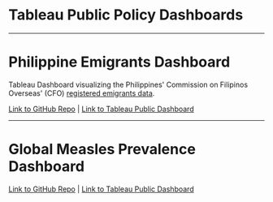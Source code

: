 # Tableau Public Policy Dashboards

---

# Philippine Emigrants Dashboard

Tableau Dashboard visualizing the Philippines' Commission on Filipinos Overseas' (CFO) [registered emigrants data](https://cfo.gov.ph/Statistics).

[Link to GitHub Repo](https://github.com/Francis-Calingo/Tableau-Public-Policy-Dashboards/tree/main/Philippine%20Emigrants%20Tableau%20Dashboard) | [Link to Tableau Public Dashboard](https://public.tableau.com/app/profile/francis.emmanuel.calingo/viz/DataonRegisteredFilipinoEmigrantsSincethe1980s/NumberofRegisteredFilipinoEmigrantsSince1981)

---

# Global Measles Prevalence Dashboard

[Link to GitHub Repo](https://github.com/Francis-Calingo/Tableau-Public-Policy-Dashboards/tree/main/Global%20Measles%20Dashboard) | [Link to Tableau Public Dashboard]()


